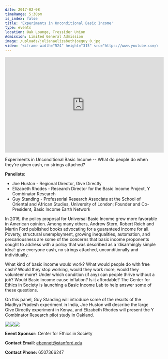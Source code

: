 ```yaml
---
date: 2017-02-08
timeRange: 5:30pm
is_index: false
title: 'Experiments in Unconditional Basic Income'
type: events
location: Oak Lounge, Tressider Union
Admission: Limited General Admission
image: /uploads/julianaelizabethjoeguy_0.jpg
video: '<iframe width="524" height="315" src="https://www.youtube.com/embed/cpGNvOFThYM" frameborder="0" allow="accelerometer; autoplay; encrypted-media; gyroscope; picture-in-picture" allowfullscreen></iframe>'
---
```


<iframe width="524" height="315" class="my-3" src="https://www.youtube.com/embed/dF5NAWi4Af0" frameborder="0" allow="accelerometer; autoplay; encrypted-media; gyroscope; picture-in-picture" allowfullscreen></iframe>

Experiments in Unconditional Basic Income -- What do people do when they're given cash, no strings attached?

**Panelists:**

- Joe Huston - Regional Director, Give Directly
- Elizabeth Rhodes - Research Director for the Basic Income Project, Y Combinator Research
- Guy Standing - Professorial Research Associate at the School of Oriental and African Studies, University of London; Founder and Co-President, Basic Income Earth Network

In 2016, the policy proposal for Universal Basic Income grew more favorable in American opinion. Among many others, Andrew Stern, Robert Reich and Martin Ford published books advocating for a guaranteed income for all. Poverty, structural unemployment, growing inequalities, automation, and precariousness are some of the concerns that basic income proponents sought to address with a policy that was described as a ‘disarmingly simple idea’: give everyone cash, no strings attached, unconditionally and individually.

What kind of basic income would work? What would people do with free cash? Would they stop working, would they work more, would they volunteer more? Under which condition (if any) can people thrive without a job? Would Basic Income cause inflation? Is it affordable? The Center for Ethics in Society is launching a Basic Income Lab to help answer some of these questions. 

On this panel, Guy Standing will introduce some of the results of the Madhya Pradesh experiment in India, Joe Huston will describe the large Give Directly experiment in Kenya, and Elizabeth Rhodes will present the Y Combinator Research pilot study in Oakland.

<img class="mr-1" src="/uploads/experiments-montage1.jpg"><img class="mr-1" src="/uploads/experiments-montage2.jpg"><img src="/uploads/experiments-montage3.jpg">
 
**Event Sponsor:** Center for Ethics in Society

**Contact Email:** ebennet@stanford.edu

**Contact Phone:** 6507366247


